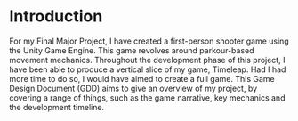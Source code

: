 # Introduction

For my Final Major Project, I have created a first-person shooter game using the Unity Game Engine.
This game revolves around parkour-based movement mechanics. Throughout the development phase of this project, 
I have been able to produce a vertical slice of my game, Timeleap. Had I had more time to do so, I would have aimed
to create a full game. This Game Design Document (GDD) aims to give an overview of my project, by covering a range of things,
such as the game narrative, key mechanics and the development timeline.